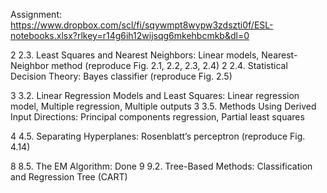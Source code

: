 Assignment: https://www.dropbox.com/scl/fi/sqywmpt8wypw3zdszti0f/ESL-notebooks.xlsx?rlkey=r14g6ih12wijsqg6mkehbcmkb&dl=0

2	2.3. Least Squares and Nearest Neighbors: Linear models, Nearest-Neighbor method (reproduce Fig. 2.1, 2.2, 2.3, 2.4) 
2	2.4. Statistical Decision Theory: Bayes classifier (reproduce Fig. 2.5)
 	 	 	 	 
3	3.2. Linear Regression Models and Least Squares: Linear regression model, Multiple regression, Multiple outputs
3	3.5. Methods Using Derived Input Directions: Principal components regression, Partial least squares
 	 	 	 	 
4	4.5. Separating Hyperplanes: Rosenblatt’s perceptron (reproduce Fig. 4.14)
 	 	 	 	 
8	8.5. The EM Algorithm: Done
9	9.2. Tree-Based Methods: Classification and Regression Tree (CART)